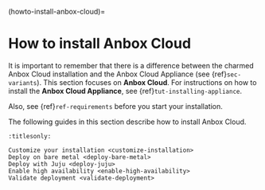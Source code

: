(howto-install-anbox-cloud)=
# How to install Anbox Cloud

It is important to remember that there is a difference between the charmed Anbox Cloud installation and the Anbox Cloud Appliance (see {ref}`sec-variants`). This section focuses on **Anbox Cloud**. For instructions on how to install the **Anbox Cloud Appliance**, see {ref}`tut-installing-appliance`.

Also, see {ref}`ref-requirements` before you start your installation.

The following guides in this section describe how to install Anbox Cloud.

```{toctree}
:titlesonly:

Customize your installation <customize-installation>
Deploy on bare metal <deploy-bare-metal>
Deploy with Juju <deploy-juju>
Enable high availability <enable-high-availability>
Validate deployment <validate-deployment>
```
